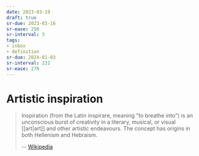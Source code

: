```yaml
---
date: 2023-03-19
draft: true
sr-due: 2023-03-16
sr-ease: 250
sr-interval: 3
tags:
- inbox
- definition
sr-due: 2024-01-03
sr-interval: 231
sr-ease: 270
---
```


# Artistic inspiration

> Inspiration (from the Latin inspirare, meaning "to breathe into") is an
> unconscious burst of creativity in a literary, musical, or visual [[art|art]]
> and other artistic endeavours. The concept has origins in both Hellenism and
> Hebraism.
>
> -- [Wikipedia](https://en.wikipedia.org/wiki/Artistic_inspiration)
